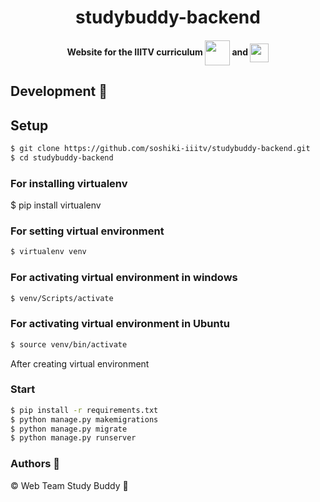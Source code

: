<h1 align="center">studybuddy-backend</h1>

<h4 align="center"> Website for the IIITV curriculum
<img src="https://cdn2.iconfinder.com/data/icons/designer-skills/128/react-512.png" width="40" align="center"> and
<img src="https://img.icons8.com/windows/32/000000/django.png" width="30" align="center"></h4>

## Development 🔧

## Setup

```sh
$ git clone https://github.com/soshiki-iiitv/studybuddy-backend.git
$ cd studybuddy-backend
```
### For installing virtualenv
$ pip install virtualenv

### For setting virtual environment
```sh
$ virtualenv venv
```

### For activating virtual environment in windows
```sh
$ venv/Scripts/activate
```

### For activating virtual environment in Ubuntu
```sh
$ source venv/bin/activate
```

After creating virtual environment 
 
### Start
```sh
$ pip install -r requirements.txt
$ python manage.py makemigrations
$ python manage.py migrate 
$ python manage.py runserver
```

### Authors :pencil:

©️ Web Team Study Buddy :tada: